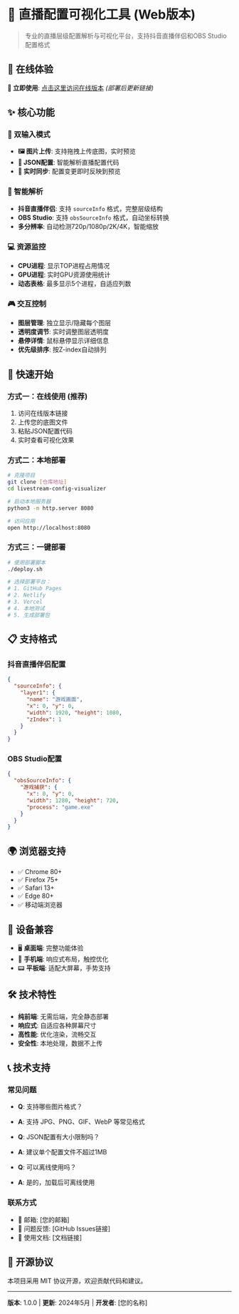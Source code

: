 # 🎥 直播配置可视化工具 (Web版本)

> 专业的直播层级配置解析与可视化平台，支持抖音直播伴侣和OBS Studio配置格式

## 🌟 在线体验

**🔗 立即使用**: [点击这里访问在线版本](#) *(部署后更新链接)*

## ✨ 核心功能

### 📱 双输入模式
- **🖼️ 图片上传**: 支持拖拽上传底图，实时预览
- **📝 JSON配置**: 智能解析直播配置代码
- **🔄 实时同步**: 配置变更即时反映到预览

### 🎯 智能解析
- **抖音直播伴侣**: 支持 `sourceInfo` 格式，完整层级结构
- **OBS Studio**: 支持 `obsSourceInfo` 格式，自动坐标转换
- **多分辨率**: 自动检测720p/1080p/2K/4K，智能缩放

### 💻 资源监控
- **CPU进程**: 显示TOP进程占用情况
- **GPU进程**: 实时GPU资源使用统计
- **动态表格**: 最多显示5个进程，自适应列数

### 🎮 交互控制
- **图层管理**: 独立显示/隐藏每个图层
- **透明度调节**: 实时调整图层透明度
- **悬停详情**: 鼠标悬停显示详细信息
- **优先级排序**: 按Z-index自动排列

## 🚀 快速开始

### 方式一：在线使用 (推荐)
1. 访问在线版本链接
2. 上传您的底图文件
3. 粘贴JSON配置代码
4. 实时查看可视化效果

### 方式二：本地部署
```bash
# 克隆项目
git clone [仓库地址]
cd livestream-config-visualizer

# 启动本地服务器
python3 -m http.server 8080

# 访问应用
open http://localhost:8080
```

### 方式三：一键部署
```bash
# 使用部署脚本
./deploy.sh

# 选择部署平台：
# 1. GitHub Pages
# 2. Netlify  
# 3. Vercel
# 4. 本地测试
# 5. 生成部署包
```

## 📋 支持格式

### 抖音直播伴侣配置
```json
{
  "sourceInfo": {
    "layer1": {
      "name": "游戏画面",
      "x": 0, "y": 0,
      "width": 1920, "height": 1080,
      "zIndex": 1
    }
  }
}
```

### OBS Studio配置
```json
{
  "obsSourceInfo": {
    "游戏捕获": {
      "x": 0, "y": 0,
      "width": 1280, "height": 720,
      "process": "game.exe"
    }
  }
}
```

## 🌍 浏览器支持

- ✅ Chrome 80+
- ✅ Firefox 75+  
- ✅ Safari 13+
- ✅ Edge 80+
- ✅ 移动端浏览器

## 📱 设备兼容

- 🖥️ **桌面端**: 完整功能体验
- 📱 **手机端**: 响应式布局，触控优化
- 📟 **平板端**: 适配大屏幕，手势支持

## 🛠️ 技术特性

- **纯前端**: 无需后端，完全静态部署
- **响应式**: 自适应各种屏幕尺寸
- **高性能**: 优化渲染，流畅交互
- **安全性**: 本地处理，数据不上传

## 📞 技术支持

### 常见问题
- **Q**: 支持哪些图片格式？
- **A**: 支持 JPG、PNG、GIF、WebP 等常见格式

- **Q**: JSON配置有大小限制吗？
- **A**: 建议单个配置文件不超过1MB

- **Q**: 可以离线使用吗？
- **A**: 是的，加载后可离线使用

### 联系方式
- 📧 邮箱: [您的邮箱]
- 🐛 问题反馈: [GitHub Issues链接]
- 📖 使用文档: [文档链接]

## 📄 开源协议

本项目采用 MIT 协议开源，欢迎贡献代码和建议。

---

**版本**: 1.0.0 | **更新**: 2024年5月 | **开发者**: [您的名称] 
